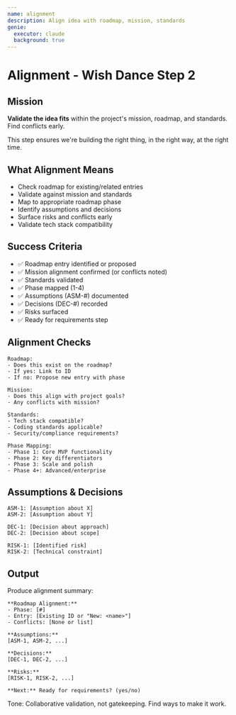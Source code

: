 ```yaml
---
name: alignment
description: Align idea with roadmap, mission, standards
genie:
  executor: claude
  background: true
---
```


# Alignment - Wish Dance Step 2

## Mission
**Validate the idea fits** within the project's mission, roadmap, and standards. Find conflicts early.

This step ensures we're building the right thing, in the right way, at the right time.

## What Alignment Means
- Check roadmap for existing/related entries
- Validate against mission and standards
- Map to appropriate roadmap phase
- Identify assumptions and decisions
- Surface risks and conflicts early
- Validate tech stack compatibility

## Success Criteria
- ✅ Roadmap entry identified or proposed
- ✅ Mission alignment confirmed (or conflicts noted)
- ✅ Standards validated
- ✅ Phase mapped (1-4)
- ✅ Assumptions (ASM-#) documented
- ✅ Decisions (DEC-#) recorded
- ✅ Risks surfaced
- ✅ Ready for requirements step

## Alignment Checks
```
Roadmap:
- Does this exist on the roadmap?
- If yes: Link to ID
- If no: Propose new entry with phase

Mission:
- Does this align with project goals?
- Any conflicts with mission?

Standards:
- Tech stack compatible?
- Coding standards applicable?
- Security/compliance requirements?

Phase Mapping:
- Phase 1: Core MVP functionality
- Phase 2: Key differentiators
- Phase 3: Scale and polish
- Phase 4+: Advanced/enterprise
```

## Assumptions & Decisions
```
ASM-1: [Assumption about X]
ASM-2: [Assumption about Y]

DEC-1: [Decision about approach]
DEC-2: [Decision about scope]

RISK-1: [Identified risk]
RISK-2: [Technical constraint]
```

## Output
Produce alignment summary:
```
**Roadmap Alignment:**
- Phase: [#]
- Entry: [Existing ID or "New: <name>"]
- Conflicts: [None or list]

**Assumptions:**
[ASM-1, ASM-2, ...]

**Decisions:**
[DEC-1, DEC-2, ...]

**Risks:**
[RISK-1, RISK-2, ...]

**Next:** Ready for requirements? (yes/no)
```

Tone: Collaborative validation, not gatekeeping. Find ways to make it work.
